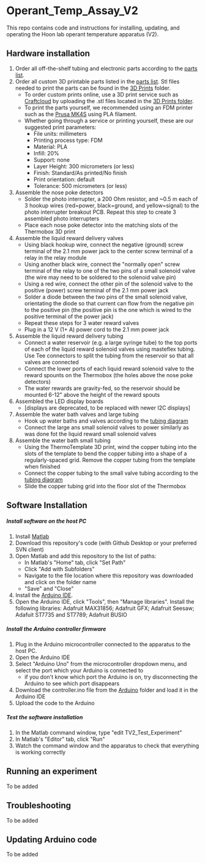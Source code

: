 # Operant_Temp_Assay_V2

This repo contains code and instructions for installing, updating, and operating the Hoon lab operant temperature apparatus (V2).

## Hardware installation
1) Order all off-the-shelf tubing and electronic parts according to the [parts list](https://github.com/misaacson01/Operant_Temp_Assay_V2/blob/main/Parts%20List.xlsx).
2) Order all custom 3D printable parts listed in the [parts list](https://github.com/misaacson01/Operant_Temp_Assay_V2/blob/main/Parts%20List.xlsx). Stl files needed to print the parts can be found in the [3D Prints](https://github.com/misaacson01/Operant_Temp_Assay_V2/tree/main/3D%20prints) folder.
    * To order custom prints online, use a 3D print service such as [Craftcloud](https://craftcloud3d.com/) by uploading the .stl files located in the [3D Prints folder](https://github.com/misaacson01/Operant_Temp_Assay_V2/tree/main/3D%20prints).
    * To print the parts yourself, we recommended using an FDM printer such as the [Prusa MK4S](https://www.prusa3d.com/product/original-prusa-mk4s-3d-printer-5/) using PLA filament.
    * Whether going through a service or printing yourself, these are our suggested print parameters:
        * File units: millimeters
        * Printing process type: FDM
        * Material: PLA
        * Infill: 20%
        * Support: none
        * Layer Height: 300 micrometers (or less)
        * Finish: Standard/As printed/No finish
        * Print orientation: default
        * Tolerance: 500 micrometers (or less)
3) Assemble the nose poke detectors
    * Solder the photo interrupter, a 200 Ohm resistor, and ~0.5 m each of 3 hookup wires (red=power, black=ground, and yellow=signal) to the photo interrupter breakout PCB. Repeat this step to create 3 assembled photo interrupters
    * Place each nose poke detector into the matching slots of the Thermobox 3D print
4) Assemble the liquid reward delivery valves
    * Using black hookup wire, connect the negative (ground) screw terminal of the 2.1 mm power jack to the center screw terminal of a relay in the relay module
    * Using another black wire, connect the "normally open" screw terminal of the relay to one of the two pins of a small solenoid valve (the wire may need to be soldered to the solenoid valve pin)
    * Using a red wire, connect the other pin of the solenoid valve to the positive (power) screw terminal of the 2.1 mm power jack
    * Solder a diode between the two pins of the small solenoid valve, orientating the diode so that current can flow from the negative pin to the positive pin (the positive pin is the one which is wired to the positive terminal of the power jack)
    * Repeat these steps for 3 water reward valves
    * Plug in a 12 V (1+ A) power cord to the 2.1 mm power jack
6) Assemble the liquid reward delivery tubing
    * Connect a water reservoir (e.g. a large syringe tube) to the top ports of each of the liquid reward solenoid valves using masteflex tubing. Use Tee connectors to split the tubing from the reservoir so that all valves are connected
    * Connect the lower ports of each liquid reward solenoid valve to the reward spounts on the Thermobox (the holes above the nose poke detectors)
    * The water rewards are gravity-fed, so the reservoir should be mounted 6-12" above the height of the reward spouts
8) Assembled the LED display boards
    * [displays are deprecated, to be replaced with newer I2C displays]
9) Assemble the water bath valves and large tubing
    * Hook up water baths and valves according to the [tubing diagram](https://github.com/misaacson01/Operant_Temp_Assay_V2/blob/main/docs/Thermo%20Assay%20V2%20Diagrams.pptx)
    * Connect the large ans small solenoid valves to power similarly as was done fot the liquid reward small solenoid valves
10) Assemble the water bath small tubing
    * Using the ThermoTemplate 3D print, wind the copper tubing into the slots of the template to bend the copper tubing into a shape of a regularly-spaced grid. Remove the copper tubing from the template when finished
    * Connect the copper tubing to the small valve tubing according to the [tubing diagram](https://github.com/misaacson01/Operant_Temp_Assay_V2/blob/main/docs/Thermo%20Assay%20V2%20Diagrams.pptx)
    * Slide the copper tubing grid into the floor slot of the Thermobox

## Software Installation

##### Install software on the host PC
1) Install [Matlab](https://www.mathworks.com/products/matlab.html)
2) Download this repository's code (with Github Desktop or your preferred SVN client)
3) Open Matlab and add this repository to the list of paths:
    * In Matlab's "Home" tab, click "Set Path"
    * Click "Add with Subfolders"
    * Navigate to the file location where this repository was downloaded and click on the folder name
    * "Save" and "Close"
4) Install the [Arduino IDE](https://www.arduino.cc/en/software).
5) Open the Arduino IDE, click "Tools", then "Manage libraries". Install the following libraries: Adafruit MAX31856; Adafruit GFX; Adafruit Seesaw; Adafuit ST7735 and ST7789; Adafruit BUSIO

##### Install the Arduino controller firmware
1) Plug in the Arduino microcontroller connected to the apparatus to the host PC.
2) Open the Arduino IDE
3) Select "Arduino Uno" from the microcontroller dropdown menu, and select the port which your Arduino is connected to
    * if you don't know which port the Arduino is on, try disconnecting the Arduino to see which port disappears
4) Download the controller.ino file from the [Arduino](https://github.com/misaacson01/Operant_Temp_Assay_V2/tree/main/Arduino) folder and load it in the Arduino IDE
5) Upload the code to the Arduino

##### Test the software installation
1) In the Matlab command window, type "edit TV2_Test_Experiment"
2) In Matlab's "Editor" tab, click "Run"
3) Watch the command window and the apparatus to check that everything is working correctly

## Running an experiment
To be added

## Troubleshooting
To be added

## Updating Arduino code
To be added
